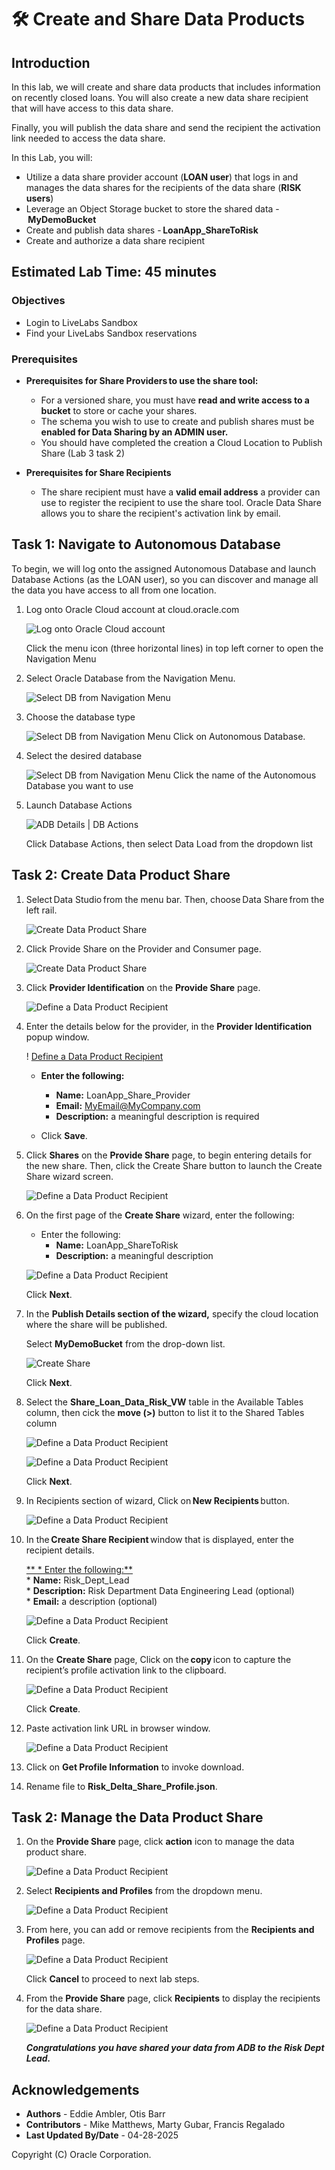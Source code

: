 # 🛠️ Create and Share Data Products

## Introduction

In this lab, we will create and share data products that includes information on recently closed loans.  You will also create a new data share recipient that will have access to this data share.

Finally, you will publish the data share and send the recipient the activation link needed to access the data share.

In this Lab, you will:

* Utilize a data share provider account (**LOAN user**) that logs in and manages the data shares for the recipients of the data share (**RISK users**)
* Leverage an Object Storage bucket to store the shared data - **MyDemoBucket**
* Create and publish data shares - **LoanApp\_ShareToRisk**
* Create and authorize a data share recipient

## Estimated Lab Time: 45 minutes

### Objectives
   * Login to LiveLabs Sandbox
   * Find your LiveLabs Sandbox reservations

### Prerequisites

   * **Prerequisites for Share Providers to use the share tool:**
      * For a versioned share, you must have **read and write access to a bucket** to store or cache your shares.
      * The schema you wish to use to create and publish shares must be **enabled for Data Sharing by an ADMIN user.**
      * You should have completed the creation a Cloud Location to Publish Share (Lab 3 task 2)

   * **Prerequisites for Share Recipients**
      * The share recipient must have a **valid email address** a provider can use to register the recipient to use the share tool. Oracle Data Share allows you to share the recipient's activation link by email.

## Task 1: Navigate to Autonomous Database

To begin, we will log onto the assigned Autonomous Database and launch Database Actions (as the LOAN user), so you can discover and manage all the data you have access to all from one location.

1. Log onto Oracle Cloud account at cloud.oracle.com

    ![Log onto Oracle Cloud account](./images/logon-oracle-cloud.png " ")  

    Click the menu icon (three horizontal lines) in top left corner to open the Navigation Menu  

1. Select Oracle Database from the Navigation Menu.  

    ![Select DB from Navigation Menu](./images/select-db-from-nav-menu.png " ")

1. Choose the database type  

    ![Select DB from Navigation Menu](./images/select-db-type.png " ")
    Click on Autonomous Database.

1. Select the desired database  

    ![Select DB from Navigation Menu](./images/select-adb-from-list.png " ")
    Click the name of the Autonomous Database you want to use  

1. Launch Database Actions  

    ![ADB Details | DB Actions](./images/adb-detail-2-data-load.png " ")  

    Click Database Actions, then select Data Load from the dropdown list   

## Task 2: Create Data Product Share

1. Select Data Studio from the menu bar. Then, choose Data Share from the left rail.

   ![Create Data Product Share](./images/select-data-share.png "Create Data Product Share")

1. Click Provide Share on the Provider and Consumer page. 

   ![Create Data Product Share](./images/select-provider-share.png "Create Data Product Share")

1. Click **Provider Identification** on the **Provide Share** page.

   ![Define a Data Product Recipient](./images/set-provider-id.png "Define a Data Product Recipient")

1. Enter the details below for the provider, in the **Provider Identification** popup window.

   ! [Define a Data Product Recipient](./images/define-data-product-share-recipient-5.png "Define a Data Product Recipient")

      * **Enter the following:**
         * **Name:** LoanApp\_Share\_Provider
         * **Email:** MyEmail@MyCompany.com
         * **Description:** a meaningful description is required

      * Click **Save**.

1. Click **Shares** on the **Provide Share** page, to begin entering details for the new share.  Then, click the Create Share button to launch the Create Share wizard screen.

   ![Define a Data Product Recipient](./images/define-data-product-share-recipient-6.png "Define a Data Product Recipient")

1. On the first page of the **Create Share** wizard, enter the following:

      * Enter the following:
         *  **Name:** LoanApp\_ShareToRisk
         *  **Description:** a meaningful description

   ![Define a Data Product Recipient](./images/create-share-general-risk.png "Define a Data Product Recipient")

   Click **Next**.

1. In the **Publish Details section of the wizard,** specify the cloud location where the share will be published.

   Select **MyDemoBucket** from the drop-down list.

   ![Create Share](./images/create-share-bucket.png "Define a Data Product Recipient")

   Click **Next**.

1. Select the **Share\_Loan\_Data\_Risk\_VW** table in the Available Tables column, then cick the **move (>)** button to list it to the Shared Tables column

   ![Define a Data Product Recipient](./images/create-share-select-table-risk.png "Define a Data Product Recipient")

   ![Define a Data Product Recipient](./images/select-items-for-share.png "Define a Data Product Recipient")

   Click **Next**.

1. In Recipients section of wizard, Click on **New Recipients** button.

   ![Define a Data Product Recipient](./images/define-data-product-share-recipient-10.png "Define a Data Product Recipient")

1. In the **Create Share Recipient** window that is displayed, enter the recipient details.

      <u>** * Enter the following:** </u>  
         *  **Name:** Risk\_Dept\_Lead  
         *  **Description:** Risk Department Data Engineering Lead (optional)  
         *  **Email:** a description (optional)  

   ![Define a Data Product Recipient](./images/create-share-recipient-risk.png "Define a Data Product Recipient")

   Click **Create**.

1. On the **Create Share** page, Click on the **copy** icon to capture the recipient’s profile activation link to the clipboard. 

   ![Define a Data Product Recipient](./images/create-risk-recipient.png "Define a Data Product Recipient")

   Click **Create**.

1. Paste activation link URL in browser window.

   ![Define a Data Product Recipient](./images/paste-activation-link-in-window.png "Define a Data Product Recipient")

1. Click on **Get Profile Information** to invoke download.

1. Rename file to **Risk\_Delta\_Share\_Profile.json**.

## Task 2: Manage the Data Product Share

   1. On the **Provide Share** page, click **action** icon to manage the data product share.

      ![Define a Data Product Recipient](./images/manage-data-product-share-risk-1.png "Define a Data Product Recipient")

   2. Select **Recipients and Profiles** from the dropdown menu.

      ![Define a Data Product Recipient](./images/manage-data-product-share-risk-2.png "Define a Data Product Recipient")

   3. From here, you can add or remove recipients from the **Recipients and Profiles** page.

      ![Define a Data Product Recipient](./images/manage-data-product-share-risk-3.png "Define a Data Product Recipient")

      Click **Cancel** to proceed to next lab steps.

   4. From the **Provide Share** page, click **Recipients** to display the recipients for the data share.

      ![Define a Data Product Recipient](./images/create-risk-dept-recipient.png "Define a Data Product Recipient")

      ***Congratulations you have shared your data from ADB to the Risk Dept Lead.***  

## Acknowledgements

   * **Authors** - Eddie Ambler, Otis Barr
   * **Contributors** - Mike Matthews, Marty Gubar, Francis Regalado
   * **Last Updated By/Date** - 04-28-2025

Copyright (C) Oracle Corporation.
